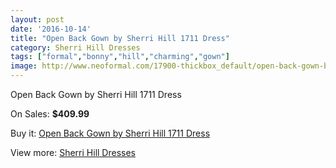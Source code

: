 ```yaml
---
layout: post
date: '2016-10-14'
title: "Open Back Gown by Sherri Hill 1711 Dress"
category: Sherri Hill Dresses
tags: ["formal","bonny","hill","charming","gown"]
image: http://www.neoformal.com/17900-thickbox_default/open-back-gown-by-sherri-hill-1711-dress.jpg
---
```

Open Back Gown by Sherri Hill 1711 Dress

On Sales: **$409.99**
<a href="https://www.neoformal.com/en/sherri-hill-dresses-2014/5793-open-back-gown-by-sherri-hill-1711-dress.html"><amp-img layout="responsive" width="600" height="600" src="//www.neoformal.com/17900-thickbox_default/open-back-gown-by-sherri-hill-1711-dress.jpg" alt="Open Back Gown by Sherri Hill 1711 Dress 0" /></a>
<a href="https://www.neoformal.com/en/sherri-hill-dresses-2014/5793-open-back-gown-by-sherri-hill-1711-dress.html"><amp-img layout="responsive" width="600" height="600" src="//www.neoformal.com/17901-thickbox_default/open-back-gown-by-sherri-hill-1711-dress.jpg" alt="Open Back Gown by Sherri Hill 1711 Dress 1" /></a>
<a href="https://www.neoformal.com/en/sherri-hill-dresses-2014/5793-open-back-gown-by-sherri-hill-1711-dress.html"><amp-img layout="responsive" width="600" height="600" src="//www.neoformal.com/17902-thickbox_default/open-back-gown-by-sherri-hill-1711-dress.jpg" alt="Open Back Gown by Sherri Hill 1711 Dress 2" /></a>
<a href="https://www.neoformal.com/en/sherri-hill-dresses-2014/5793-open-back-gown-by-sherri-hill-1711-dress.html"><amp-img layout="responsive" width="600" height="600" src="//www.neoformal.com/17903-thickbox_default/open-back-gown-by-sherri-hill-1711-dress.jpg" alt="Open Back Gown by Sherri Hill 1711 Dress 3" /></a>

Buy it: [Open Back Gown by Sherri Hill 1711 Dress](https://www.neoformal.com/en/sherri-hill-dresses-2014/5793-open-back-gown-by-sherri-hill-1711-dress.html "Open Back Gown by Sherri Hill 1711 Dress")

View more: [Sherri Hill Dresses](https://www.neoformal.com/en/73-sherri-hill-dresses-2014 "Sherri Hill Dresses")
